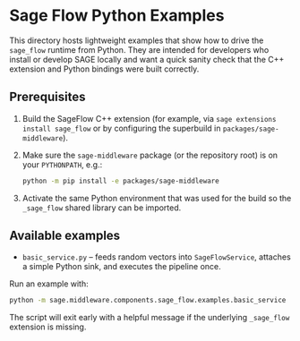 # Sage Flow Python Examples

This directory hosts lightweight examples that show how to drive the `sage_flow` runtime from
Python. They are intended for developers who install or develop SAGE locally and want a quick sanity
check that the C++ extension and Python bindings were built correctly.

## Prerequisites

1. Build the SageFlow C++ extension (for example, via `sage extensions install sage_flow` or by
   configuring the superbuild in `packages/sage-middleware`).

1. Make sure the `sage-middleware` package (or the repository root) is on your `PYTHONPATH`, e.g.:

   ```bash
   python -m pip install -e packages/sage-middleware
   ```

1. Activate the same Python environment that was used for the build so the `_sage_flow` shared
   library can be imported.

## Available examples

- `basic_service.py` – feeds random vectors into `SageFlowService`, attaches a simple Python sink,
  and executes the pipeline once.

Run an example with:

```bash
python -m sage.middleware.components.sage_flow.examples.basic_service
```

The script will exit early with a helpful message if the underlying `_sage_flow` extension is
missing.
